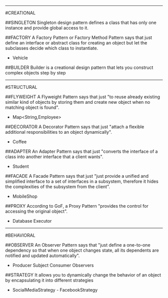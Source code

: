 ----------
#CREATIONAL

##SINGLETON 
Singleton design pattern defines a class that has only one instance and provide global access to it.

##FACTORY
A Factory Pattern or Factory Method Pattern says that just define an interface or abstract class for creating an object but let the subclasses decide which class to instantiate.
- Vehicle

##BUILDER
Builder is a creational design pattern that lets you construct complex objects step by step

----------
#STRUCTURAL

##FLYWEIGHT
A Flyweight Pattern says that just "to reuse already existing similar kind of objects by storing them and create new object when no matching object is found".
- Map<String,Employee>

##DECORATOR
A Decorator Pattern says that just "attach a flexible additional responsibilities to an object dynamically".
- Coffee

##ADAPTER
An Adapter Pattern says that just "converts the interface of a class into another interface that a client wants".
- Student

##FACADE
A Facade Pattern says that just "just provide a unified and simplified interface to a set of interfaces in a subsystem, therefore it hides the complexities of the subsystem from the client".
- MobileShop

##PROXY
According to GoF, a Proxy Pattern "provides the control for accessing the original object".
- Database Executor

----------
#BEHAVIORAL

##OBSERVER
An Observer Pattern says that "just define a one-to-one dependency so that when one object changes state, all its dependents are notified and updated automatically".
- Producer Subject Consumer Observers

##STRATEGY
It allows you to dynamically change the behavior of an object by encapsulating it into different strategies
- SocialMediaStrategy - FacebookStrategy